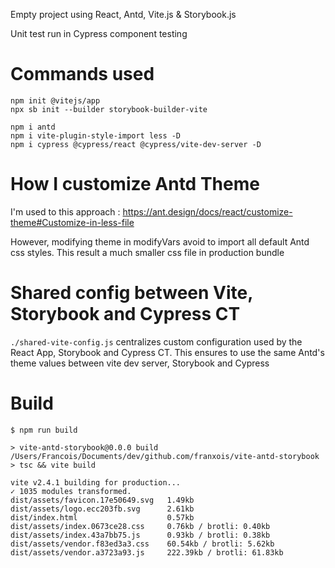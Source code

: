 Empty project using React, Antd, Vite.js & Storybook.js

Unit test run in Cypress component testing

# Commands used

    npm init @vitejs/app
    npx sb init --builder storybook-builder-vite

    npm i antd
    npm i vite-plugin-style-import less -D
    npm i cypress @cypress/react @cypress/vite-dev-server -D

# How I customize Antd Theme

I'm used to this approach : https://ant.design/docs/react/customize-theme#Customize-in-less-file

However, modifying theme in modifyVars avoid to import all default Antd css styles. This result a much smaller css file in production bundle

# Shared config between Vite, Storybook and Cypress CT

`./shared-vite-config.js` centralizes custom configuration used by the React App, Storybook and Cypress CT. This ensures to use the same Antd's theme values between vite dev server, Storybook and Cypress

# Build

    $ npm run build

    > vite-antd-storybook@0.0.0 build /Users/Francois/Documents/dev/github.com/franxois/vite-antd-storybook
    > tsc && vite build

    vite v2.4.1 building for production...
    ✓ 1035 modules transformed.
    dist/assets/favicon.17e50649.svg   1.49kb
    dist/assets/logo.ecc203fb.svg      2.61kb
    dist/index.html                    0.57kb
    dist/assets/index.0673ce28.css     0.76kb / brotli: 0.40kb
    dist/assets/index.43a7bb75.js      0.93kb / brotli: 0.38kb
    dist/assets/vendor.f83ed3a3.css    60.54kb / brotli: 5.62kb
    dist/assets/vendor.a3723a93.js     222.39kb / brotli: 61.83kb
